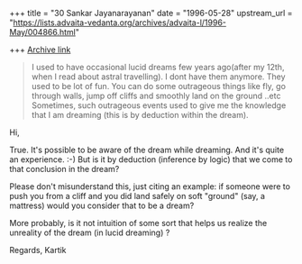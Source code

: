 +++
title = "30 Sankar Jayanarayanan"
date = "1996-05-28"
upstream_url = "https://lists.advaita-vedanta.org/archives/advaita-l/1996-May/004866.html"

+++
[Archive link](https://lists.advaita-vedanta.org/archives/advaita-l/1996-May/004866.html)

> I used to have occasional lucid dreams few years ago(after my 12th, when
> I read about astral travelling). I dont have them anymore. They used to
> be lot of fun. You can do some outrageous things like fly, go through
> walls, jump off cliffs and smoothly land on the ground ..etc
> Sometimes, such outrageous events used to give me the knowledge that
> I am dreaming (this is by deduction within the dream).

Hi,

True. It's possible to be aware of the dream while dreaming. And it's quite an
experience. :-) But is it by deduction (inference by logic) that we come to that
conclusion in the dream?

Please don't misunderstand this, just citing an example: if someone were to
push you from a cliff and you did land safely on soft "ground" (say, a mattress)
would you consider that to be a dream?

More probably, is it not intuition of some sort that helps us realize the
unreality of the dream (in lucid dreaming) ?

Regards,
Kartik

